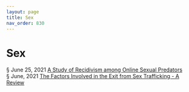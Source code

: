 ```yaml
---
layout: page
title: Sex 
nav_order: 830
---
```


# Sex 
§ June 25, 2021 [A Study of Recidivism among Online Sexual Predators](https://archive-a.bsafes.com/docs/A/A-Study-of-Recidivism-among-Online-Sexual-Predators/)  
§ June, 2021 [The Factors Involved in the Exit from Sex Trafficking - A Review](https://archive-t.bsafes.com/docs/T/the-factors-involvoed-in-the-exit-from-sex-trafficking-a-review/)  
 
